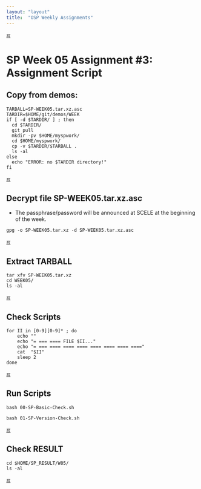 ```yaml
---
layout: "layout"
title:  "OSP Weekly Assignments"
---
```


[&#x213C;](#idxXXX)<br id="idx000">
# SP Week 05 Assignment #3: Assignment Script

## Copy from demos:

```
TARBALL=SP-WEEK05.tar.xz.asc
TARDIR=$HOME/git/demos/WEEK
if [ -d $TARDIR/ ] ; then
  cd $TARDIR/
  git pull
  mkdir -pv $HOME/myspwork/
  cd $HOME/myspwork/
  cp -v $TARDIR/$TARBALL .
  ls -al
else
  echo "ERROR: no $TARDIR directory!"
fi

```

[&#x213C;](#)<br id="idx001">
## Decrypt file SP-WEEK05.tar.xz.asc

* The passphrase/password will be announced at SCELE at the beginning of the week.

```
gpg -o SP-WEEK05.tar.xz -d SP-WEEK05.tar.xz.asc

```

[&#x213C;](#)<br id="idx002">
## Extract TARBALL
```
tar xfv SP-WEEK05.tar.xz
cd WEEK05/
ls -al

```

[&#x213C;](#)<br id="idx003">
## Check Scripts
```
for II in [0-9][0-9]* ; do
    echo ""
    echo "= === ==== FILE $II..."
    echo "= === ==== ==== ==== ==== ==== ==== ===="
    cat  "$II"
    sleep 2
done

```

[&#x213C;](#)<br id="idx005">
## Run Scripts

```
bash 00-SP-Basic-Check.sh

bash 01-SP-Version-Check.sh

```

[&#x213C;](#)<br id="idx006">
## Check RESULT
```
cd $HOME/SP_RESULT/W05/
ls -al

```

[&#x213C;](#)<br id="idxXXX"><br>

